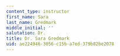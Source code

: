 ```yaml
---
content_type: instructor
first_name: Sara
last_name: Gredmark
middle_initial: ''
salutation: Dr.
title: Dr. Sara Gredmark
uid: ae224946-3056-c15b-a7ed-379b82be2078
---
```

